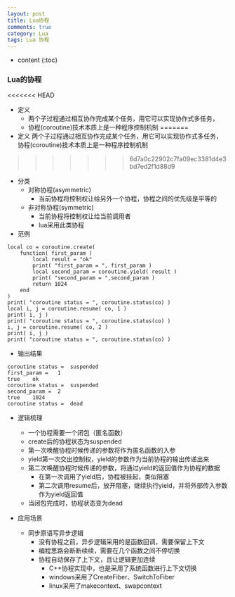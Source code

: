 ```yaml
---
layout: post
title: Lua协程
comments: true
category: Lua
tags: Lua 协程
---
```


* content
{:toc}

### Lua的协程
<<<<<<< HEAD
* 定义
    - 两个子过程通过相互协作完成某个任务，用它可以实现协作式多任务，
    - 协程(coroutine)技术本质上是一种程序控制机制
=======
* 定义 
    两个子过程通过相互协作完成某个任务，用它可以实现协作式多任务，
    协程(coroutine)技术本质上是一种程序控制机制
    
>>>>>>> 6d7a0c22902c7fa09ec3381d4e3bd7ed2f1d88d9
* 分类
    - 对称协程(asymmetric)
        + 当前协程将控制权让给另外一个协程，协程之间的优先级是平等的
    - 非对称协程(symmetric)
        + 当前协程将控制权让给当前调用者
        + lua采用此类协程
* 范例
```
local co = coroutine.create( 
    function( first_param )
        local result = "ok"
        print( "first_param = ", first_param )
        local second_param = coroutine.yield( result )
        print( "second_param = ",second_param )
        return 1024
    end   
)
print( "coroutine status = ", coroutine.status(co) )
local i, j = coroutine.resume( co, 1 )
print( i, j )
print( "coroutine status = ", coroutine.status(co) )
i, j = coroutine.resume( co, 2 )
print( i, j )
print( "coroutine status = ", coroutine.status(co) )
```
* 输出结果
```
coroutine status =  suspended
first_param =   1
true    ok
coroutine status =  suspended
second_param =  2
true    1024
coroutine status =  dead
```
* 逻辑梳理
    - 一个协程需要一个闭包（匿名函数）
    - create后的协程状态为suspended
    - 第一次唤醒协程时候传递的参数将作为匿名函数的入参
    - yield第一次交出控制权，yield的参数作为当前协程的输出传递出来
    - 第二次唤醒协程时候传递的参数，将通过yield的返回值作为协程的数据
        + 在第一次调用了yield后，协程被挂起，类似阻塞
        + 第二次调用resume后，放开阻塞，继续执行yield，并将外部传入参数作为yield返回值
    - 当闭包完成时，协程状态变为dead

* 应用场景
    - 同步原语写异步逻辑
        + 没有协程之前，异步逻辑采用的是函数回调，需要保留上下文
        + 编程思路会断断续续，需要在几个函数之间不停切换
        + 协程自动保存了上下文，且让逻辑更加连续   
            * C++协程实现中，也是采用了系统函数进行上下文切换
            * windows采用了CreateFiber、SwitchToFiber
            * linux采用了makecontext、swapcontext
